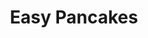 ---
layout: recipe
title:  "Easy Pancakes"
image: easy-pancakes.jpg
imagecredit: http://allrecipes.com/recipe/45396/easy-pancakes/
dateAdded: 20170316

authorName: Sharon Holt
authorURL: 
sourceName: All Recipes
sourceURL: http://allrecipes.com/recipe/45396/easy-pancakes/
category: Breakfast
yield: 4
prepTime: 5
cookTime: 10

ingredients:
- All-purpose flour 1 cup
- White sugar 2 tablespoons
- Baking powder 2 teaspoons
- Salt 1 teaspoon
- Egg, beaten 1
- Milk 1 cup
- Vegetable oil 2 tablespoons

directions:
- In a large bowl, mix flour, sugar, baking powder and salt. 
- Make a well in the center, and pour in milk, egg and oil. 
- Mix until smooth.
- Heat a lightly oiled griddle or frying pan over medium high heat. 
- Pour or scoop the batter onto the griddle, using approximately 1/4 cup for each pancake. 
- Brown on both sides and serve hot.

---